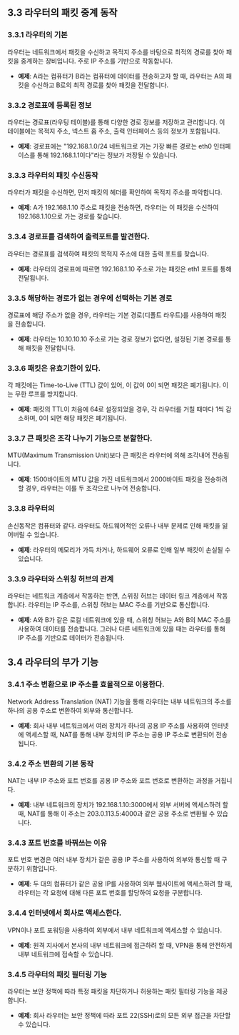 ## 3.3 라우터의 패킷 중계 동작

### 3.3.1 라우터의 기본
라우터는 네트워크에서 패킷을 수신하고 목적지 주소를 바탕으로 최적의 경로를 찾아 패킷을 중계하는 장비입니다. 주로 IP 주소를 기반으로 작동합니다.

- **예제**: A라는 컴퓨터가 B라는 컴퓨터에 데이터를 전송하고자 할 때, 라우터는 A의 패킷을 수신하고 B로의 최적 경로를 찾아 패킷을 전달합니다.

### 3.3.2 경로표에 등록된 정보
라우터는 경로표(라우팅 테이블)를 통해 다양한 경로 정보를 저장하고 관리합니다. 이 테이블에는 목적지 주소, 넥스트 홉 주소, 출력 인터페이스 등의 정보가 포함됩니다.

- **예제**: 경로표에는 "192.168.1.0/24 네트워크로 가는 가장 빠른 경로는 eth0 인터페이스를 통해 192.168.1.1이다"라는 정보가 저장될 수 있습니다.

### 3.3.3 라우터의 패킷 수신동작
라우터가 패킷을 수신하면, 먼저 패킷의 헤더를 확인하여 목적지 주소를 파악합니다.

- **예제**: A가 192.168.1.10 주소로 패킷을 전송하면, 라우터는 이 패킷을 수신하여 192.168.1.10으로 가는 경로를 찾습니다.

### 3.3.4 경로표를 검색하여 출력포트를 발견한다.
라우터는 경로표를 검색하여 패킷의 목적지 주소에 대한 출력 포트를 찾습니다.

- **예제**: 라우터의 경로표에 따르면 192.168.1.10 주소로 가는 패킷은 eth1 포트를 통해 전달됩니다.

### 3.3.5 해당하는 경로가 없는 경우에 선택하는 기본 경로
경로표에 해당 주소가 없을 경우, 라우터는 기본 경로(디폴트 라우트)를 사용하여 패킷을 전송합니다.

- **예제**: 라우터는 10.10.10.10 주소로 가는 경로 정보가 없다면, 설정된 기본 경로를 통해 패킷을 전달합니다.

### 3.3.6 패킷은 유효기한이 있다.
각 패킷에는 Time-to-Live (TTL) 값이 있어, 이 값이 0이 되면 패킷은 폐기됩니다. 이는 무한 루프를 방지합니다.

- **예제**: 패킷의 TTL이 처음에 64로 설정되었을 경우, 각 라우터를 거칠 때마다 1씩 감소하며, 0이 되면 해당 패킷은 폐기됩니다.

### 3.3.7 큰 패킷은 조각 나누기 기능으로 분할한다.
MTU(Maximum Transmission Unit)보다 큰 패킷은 라우터에 의해 조각내어 전송됩니다.

- **예제**: 1500바이트의 MTU 값을 가진 네트워크에서 2000바이트 패킷을 전송하려 할 경우, 라우터는 이를 두 조각으로 나누어 전송합니다.

### 3.3.8 라우터의

 손신동작은 컴퓨터와 같다.
라우터도 하드웨어적인 오류나 내부 문제로 인해 패킷을 잃어버릴 수 있습니다.

- **예제**: 라우터의 메모리가 가득 차거나, 하드웨어 오류로 인해 일부 패킷이 손실될 수 있습니다.

### 3.3.9 라우터와 스위칭 허브의 관계
라우터는 네트워크 계층에서 작동하는 반면, 스위칭 허브는 데이터 링크 계층에서 작동합니다. 라우터는 IP 주소를, 스위칭 허브는 MAC 주소를 기반으로 통신합니다.

- **예제**: A와 B가 같은 로컬 네트워크에 있을 때, 스위칭 허브는 A와 B의 MAC 주소를 사용하여 데이터를 전송합니다. 그러나 다른 네트워크에 있을 때는 라우터를 통해 IP 주소를 기반으로 데이터가 전송됩니다.

## 3.4 라우터의 부가 기능

### 3.4.1 주소 변환으로 IP 주소를 효율적으로 이용한다.
Network Address Translation (NAT) 기능을 통해 라우터는 내부 네트워크의 주소를 하나의 공용 주소로 변환하여 외부와 통신합니다.

- **예제**: 회사 내부 네트워크에서 여러 장치가 하나의 공용 IP 주소를 사용하여 인터넷에 액세스할 때, NAT를 통해 내부 장치의 IP 주소는 공용 IP 주소로 변환되어 전송됩니다.

### 3.4.2 주소 변환의 기본 동작
NAT는 내부 IP 주소와 포트 번호를 공용 IP 주소와 포트 번호로 변환하는 과정을 거칩니다.

- **예제**: 내부 네트워크의 장치가 192.168.1.10:3000에서 외부 서버에 액세스하려 할 때, NAT를 통해 이 주소는 203.0.113.5:4000과 같은 공용 주소로 변환될 수 있습니다.

### 3.4.3 포트 번호를 바꿔쓰는 이유
포트 번호 변경은 여러 내부 장치가 같은 공용 IP 주소를 사용하여 외부와 통신할 때 구분하기 위함입니다.

- **예제**: 두 대의 컴퓨터가 같은 공용 IP를 사용하여 외부 웹사이트에 액세스하려 할 때, 라우터는 각 요청에 대해 다른 포트 번호를 할당하여 요청을 구분합니다.

### 3.4.4 인터넷에서 회사로 액세스한다.
VPN이나 포트 포워딩을 사용하여 외부에서 내부 네트워크에 액세스할 수 있습니다.

- **예제**: 원격 지사에서 본사의 내부 네트워크에 접근하려 할 때, VPN을 통해 안전하게 내부 네트워크에 접속할 수 있습니다.

### 3.4.5 라우터의 패킷 필터링 기능
라우터는 보안 정책에 따라 특정 패킷을 차단하거나 허용하는 패킷 필터링 기능을 제공합니다.

- **예제**: 회사 라우터는 보안 정책에 따라 포트 22(SSH)로의 모든 외부 접근을 차단할 수 있습니다.